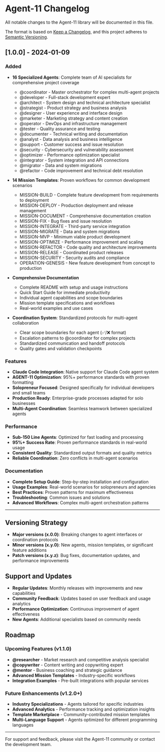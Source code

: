 # Agent-11 Changelog

All notable changes to the Agent-11 library will be documented in this file.

The format is based on [Keep a Changelog](https://keepachangelog.com/en/1.0.0/),
and this project adheres to [Semantic Versioning](https://semver.org/spec/v2.0.0.html).

## [1.0.0] - 2024-01-09

### Added
- **16 Specialized Agents**: Complete team of AI specialists for comprehensive project coverage
  - @coordinator - Master orchestrator for complex multi-agent projects
  - @developer - Full-stack development expert
  - @architect - System design and technical architecture specialist
  - @strategist - Product strategy and business analysis
  - @designer - User experience and interface design
  - @marketer - Marketing strategy and content creation
  - @operator - DevOps and infrastructure management
  - @tester - Quality assurance and testing
  - @documenter - Technical writing and documentation
  - @analyst - Data analysis and business intelligence
  - @support - Customer success and issue resolution
  - @security - Cybersecurity and vulnerability assessment
  - @optimizer - Performance optimization specialist
  - @integrator - System integration and API connections
  - @migrator - Data and system migrations
  - @refactor - Code improvement and technical debt resolution

- **14 Mission Templates**: Proven workflows for common development scenarios
  - MISSION-BUILD - Complete feature development from requirements to deployment
  - MISSION-DEPLOY - Production deployment and release management
  - MISSION-DOCUMENT - Comprehensive documentation creation
  - MISSION-FIX - Bug fixes and issue resolution
  - MISSION-INTEGRATE - Third-party service integration
  - MISSION-MIGRATE - Data and system migrations
  - MISSION-MVP - Minimum viable product development
  - MISSION-OPTIMIZE - Performance improvement and scaling
  - MISSION-REFACTOR - Code quality and architecture improvements
  - MISSION-RELEASE - Coordinated product releases
  - MISSION-SECURITY - Security audits and compliance
  - OPERATION-GENESIS - New feature development from concept to production

- **Comprehensive Documentation**
  - Complete README with setup and usage instructions
  - Quick Start Guide for immediate productivity
  - Individual agent capabilities and scope boundaries
  - Mission template specifications and workflows
  - Real-world examples and use cases

- **Coordination System**: Standardized protocols for multi-agent collaboration
  - Clear scope boundaries for each agent (✅/❌ format)
  - Escalation patterns to @coordinator for complex projects
  - Standardized communication and handoff protocols
  - Quality gates and validation checkpoints

### Features
- **Claude Code Integration**: Native support for Claude Code agent system
- **AGENT-11 Optimization**: 95%+ performance standards with proven formatting
- **Solopreneur Focused**: Designed specifically for individual developers and small teams
- **Production Ready**: Enterprise-grade processes adapted for solo businesses
- **Multi-Agent Coordination**: Seamless teamwork between specialized agents

### Performance
- **Sub-150 Line Agents**: Optimized for fast loading and processing
- **95%+ Success Rate**: Proven performance standards in real-world usage
- **Consistent Quality**: Standardized output formats and quality metrics
- **Reliable Coordination**: Zero conflicts in multi-agent scenarios

### Documentation
- **Complete Setup Guide**: Step-by-step installation and configuration
- **Usage Examples**: Real-world scenarios for solopreneurs and agencies
- **Best Practices**: Proven patterns for maximum effectiveness
- **Troubleshooting**: Common issues and solutions
- **Advanced Workflows**: Complex multi-agent orchestration patterns

---

## Versioning Strategy

- **Major versions (x.0.0)**: Breaking changes to agent interfaces or coordination protocols
- **Minor versions (x.y.0)**: New agents, mission templates, or significant feature additions
- **Patch versions (x.y.z)**: Bug fixes, documentation updates, and performance improvements

## Support and Updates

- **Regular Updates**: Monthly releases with improvements and new capabilities
- **Community Feedback**: Updates based on user feedback and usage analytics
- **Performance Optimization**: Continuous improvement of agent effectiveness
- **New Agents**: Additional specialists based on community needs

## Roadmap

### Upcoming Features (v1.1.0)
- **@researcher** - Market research and competitive analysis specialist
- **@copywriter** - Content writing and copywriting expert
- **@mentor** - Business coaching and strategic guidance
- **Advanced Mission Templates** - Industry-specific workflows
- **Integration Examples** - Pre-built integrations with popular services

### Future Enhancements (v1.2.0+)
- **Industry Specializations** - Agents tailored for specific industries
- **Advanced Analytics** - Performance tracking and optimization insights
- **Template Marketplace** - Community-contributed mission templates
- **Multi-Language Support** - Agents optimized for different programming languages

---

For support and feedback, please visit the Agent-11 community or contact the development team.